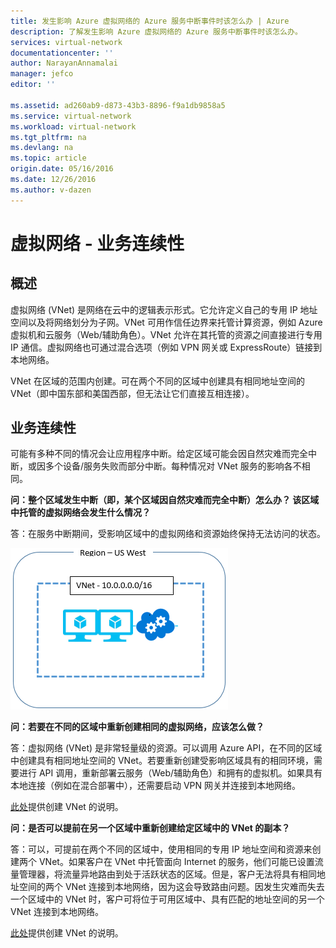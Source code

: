```yaml
---
title: 发生影响 Azure 虚拟网络的 Azure 服务中断事件时该怎么办 | Azure
description: 了解发生影响 Azure 虚拟网络的 Azure 服务中断事件时该怎么办。
services: virtual-network
documentationcenter: ''
author: NarayanAnnamalai
manager: jefco
editor: ''

ms.assetid: ad260ab9-d873-43b3-8896-f9a1db9858a5
ms.service: virtual-network
ms.workload: virtual-network
ms.tgt_pltfrm: na
ms.devlang: na
ms.topic: article
origin.date: 05/16/2016
ms.date: 12/26/2016
ms.author: v-dazen
---
```


# 虚拟网络 - 业务连续性
## 概述
虚拟网络 (VNet) 是网络在云中的逻辑表示形式。它允许定义自己的专用 IP 地址空间以及将网络划分为子网。VNet 可用作信任边界来托管计算资源，例如 Azure 虚拟机和云服务（Web/辅助角色）。VNet 允许在其托管的资源之间直接进行专用 IP 通信。虚拟网络也可通过混合选项（例如 VPN 网关或 ExpressRoute）链接到本地网络。

VNet 在区域的范围内创建。可在两个不同的区域中创建具有相同地址空间的 VNet（即中国东部和美国西部，但无法让它们直接互相连接）。

## 业务连续性
可能有多种不同的情况会让应用程序中断。给定区域可能会因自然灾难而完全中断，或因多个设备/服务失败而部分中断。每种情况对 VNet 服务的影响各不相同。

**问：整个区域发生中断（即，某个区域因自然灾难而完全中断）怎么办？ 该区域中托管的虚拟网络会发生什么情况？**

答：在服务中断期间，受影响区域中的虚拟网络和资源始终保持无法访问的状态。

![虚拟网络简单关系图](./media/virtual-network-disaster-recovery-guidance/vnet.png)  

**问：若要在不同的区域中重新创建相同的虚拟网络，应该怎么做？**

答：虚拟网络 (VNet) 是非常轻量级的资源。可以调用 Azure API，在不同的区域中创建具有相同地址空间的 VNet。若要重新创建受影响区域具有的相同环境，需要进行 API 调用，重新部署云服务（Web/辅助角色）和拥有的虚拟机。如果具有本地连接（例如在混合部署中），还需要启动 VPN 网关并连接到本地网络。

[此处](./virtual-networks-create-vnet-arm-pportal.md)提供创建 VNet 的说明。

**问：是否可以提前在另一个区域中重新创建给定区域中的 VNet 的副本？**

答：可以，可提前在两个不同的区域中，使用相同的专用 IP 地址空间和资源来创建两个 VNet。如果客户在 VNet 中托管面向 Internet 的服务，他们可能已设置流量管理器，将流量异地路由到处于活跃状态的区域。但是，客户无法将具有相同地址空间的两个 VNet 连接到本地网络，因为这会导致路由问题。因发生灾难而失去一个区域中的 VNet 时，客户可将位于可用区域中、具有匹配的地址空间的另一个 VNet 连接到本地网络。

[此处](./virtual-networks-create-vnet-arm-pportal.md)提供创建 VNet 的说明。

<!---HONumber=Mooncake_1219_2016-->